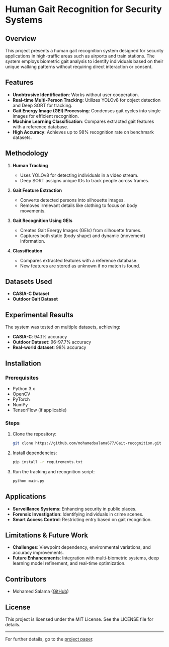 # Human Gait Recognition for Security Systems

## Overview

This project presents a human gait recognition system designed for security applications in high-traffic areas such as airports and train stations. The system employs biometric gait analysis to identify individuals based on their unique walking patterns without requiring direct interaction or consent.

## Features

- **Unobtrusive Identification**: Works without user cooperation.
- **Real-time Multi-Person Tracking**: Utilizes YOLOv8 for object detection and Deep SORT for tracking.
- **Gait Energy Image (GEI) Processing**: Condenses gait cycles into single images for efficient recognition.
- **Machine Learning Classification**: Compares extracted gait features with a reference database.
- **High Accuracy**: Achieves up to 98% recognition rate on benchmark datasets.

## Methodology

1. **Human Tracking**

   - Uses YOLOv8 for detecting individuals in a video stream.
   - Deep SORT assigns unique IDs to track people across frames.

2. **Gait Feature Extraction**

   - Converts detected persons into silhouette images.
   - Removes irrelevant details like clothing to focus on body movements.

3. **Gait Recognition Using GEIs**

   - Creates Gait Energy Images (GEIs) from silhouette frames.
   - Captures both static (body shape) and dynamic (movement) information.

4. **Classification**

   - Compares extracted features with a reference database.
   - New features are stored as unknown if no match is found.

## Datasets Used

- **CASIA-C Dataset**
- **Outdoor Gait Dataset**

## Experimental Results

The system was tested on multiple datasets, achieving:

- **CASIA-C**: 94.1% accuracy
- **Outdoor Dataset**: 96-97.7% accuracy
- **Real-world dataset**: 98% accuracy

## Installation

### Prerequisites

- Python 3.x
- OpenCV
- PyTorch
- NumPy
- TensorFlow (if applicable)

### Steps

1. Clone the repository:
   ```bash
   git clone https://github.com/mohamedsalama677/Gait-recognition.git
   ```
2. Install dependencies:
   ```bash
   pip install -r requirements.txt
   ```
3. Run the tracking and recognition script:
   ```bash
   python main.py
   ```

## Applications

- **Surveillance Systems**: Enhancing security in public places.
- **Forensic Investigation**: Identifying individuals in crime scenes.
- **Smart Access Control**: Restricting entry based on gait recognition.

## Limitations & Future Work

- **Challenges**: Viewpoint dependency, environmental variations, and accuracy improvements.
- **Future Enhancements**: Integration with multi-biometric systems, deep learning model refinement, and real-time optimization.

## Contributors

- Mohamed Salama ([GitHub](https://github.com/mohamedsalama677))

## License

This project is licensed under the MIT License. See the LICENSE file for details.

---

For further details, go to the [project paper](https://drive.google.com/file/d/1bj3b7fN4Oz6MkvgxWXNT6KU6jHRXx0r7/view?usp=sharing).

